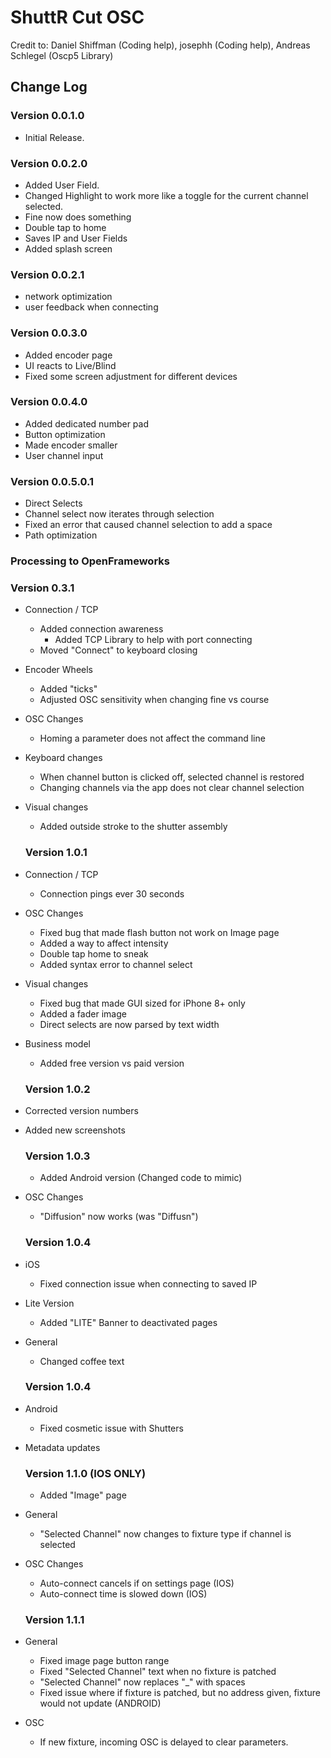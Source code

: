 # ShuttR Cut OSC
  Credit to: Daniel Shiffman (Coding help), josephh (Coding help), Andreas Schlegel (Oscp5 Library)
 
 ## Change Log

### Version 0.0.1.0
 -  Initial Release.

### Version 0.0.2.0   
 -  Added User Field.
 -  Changed Highlight to work more like a toggle for the current channel selected.
 -  Fine now does something
 -  Double tap to home
 -  Saves IP and User Fields
 -  Added splash screen

### Version 0.0.2.1
-   network optimization
-   user feedback when connecting

### Version 0.0.3.0

-   Added encoder page
-   UI reacts to Live/Blind
-   Fixed some screen adjustment for different devices

### Version 0.0.4.0

-   Added dedicated number pad
-   Button optimization
-   Made encoder smaller
-   User channel input

### Version 0.0.5.0.1
-   Direct Selects
-   Channel select now iterates through selection
-   Fixed an error that caused channel selection to add a space
-   Path optimization

### Processing to OpenFrameworks
 
 ### Version 0.3.1
 - Connection / TCP
    -  Added connection awareness
        -   Added TCP Library to help with port connecting
    - Moved "Connect" to keyboard closing
-   Encoder Wheels
    -   Added "ticks"
    -   Adjusted OSC sensitivity when changing fine vs course
-   OSC Changes
    -   Homing a parameter does not affect the command line
-   Keyboard changes
    -   When channel button is clicked off, selected channel is restored
    -   Changing channels via the app does not clear channel selection
-   Visual changes
    -   Added outside stroke to the shutter assembly
    
    ### Version 1.0.1
- Connection / TCP
    -   Connection pings ever 30 seconds
-   OSC Changes
    -   Fixed bug that made flash button not work on Image page
    -   Added a way to affect intensity
    -   Double tap home to sneak
    -   Added syntax error to channel select
-   Visual changes
    -   Fixed bug that made GUI sized for iPhone 8+ only
    -   Added a fader image
    -   Direct selects are now parsed by text width
-   Business model
    -   Added free version vs paid version
 
    ### Version 1.0.2
-   Corrected version numbers
-   Added new screenshots

    ### Version 1.0.3
    -   Added Android version (Changed code to mimic)
-   OSC Changes
    -   "Diffusion" now works (was "Diffusn")
    
    ### Version 1.0.4
-   iOS
    -   Fixed connection issue when connecting to saved IP
-   Lite Version
    -   Added "LITE" Banner to deactivated pages
-   General
    -   Changed coffee text
    ### Version 1.0.4
-   Android
    -   Fixed cosmetic issue with Shutters
-   Metadata updates
    ### Version 1.1.0 (IOS ONLY)
    -   Added "Image" page
-   General
    -   "Selected Channel" now changes to fixture type if channel is selected
-   OSC Changes
    -   Auto-connect cancels if on settings page (IOS)
    -   Auto-connect time is slowed down (IOS)
    ### Version 1.1.1
-   General
    - Fixed image page button range
    - Fixed "Selected Channel" text when no fixture is patched
    - "Selected Channel" now replaces "_" with spaces
    - Fixed issue where if fixture is patched, but no address given, fixture would not update (ANDROID)
-   OSC
    - If new fixture, incoming OSC is delayed to clear parameters.
    
